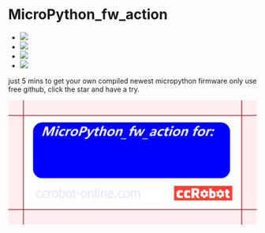# MicroPython_fw_action

- ![](https://img.shields.io/badge/PYBV11-OK-yellowgreen)
- ![](https://img.shields.io/badge/ESP32-ing-yellowgreen)
- ![](https://img.shields.io/badge/ESP8266-ing-yellowgreen)
- ![](https://img.shields.io/badge/mpy-cross_win-OK-yellowgreen)

just 5 mins to get your own compiled newest micropython firmware only use free github, click the star and have a try.

![](MicroPython_fw_action_card.png)


